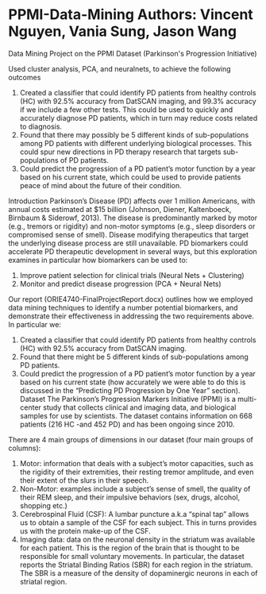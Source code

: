 PPMI-Data-Mining
Authors: Vincent Nguyen, Vania Sung, Jason Wang
================
Data Mining Project on the PPMI Dataset (Parkinson's Progression Initiative)

Used cluster analysis, PCA, and neuralnets, to achieve the following outcomes

1.  Created a classifier that could identify PD patients from healthy controls (HC) with 92.5% accuracy from DatSCAN imaging, and 99.3% accuracy if we include a few other tests. This could be used to quickly and accurately diagnose PD patients, which in turn may reduce costs related to diagnosis.
2.	Found that there may possibly be 5 different kinds of sub-populations among PD patients with different underlying biological processes. This could spur new directions in PD therapy research that targets sub-populations of PD patients.
3.	Could predict the progression of a PD patient’s motor function by a year based on his current state, which could be used to provide patients peace of mind about the future of their condition.	

Introduction
Parkinson’s Disease (PD) affects over 1 million Americans, with annual costs estimated at $15 billion (Johnson, Diener, Kaltenboeck, Birnbaum & Siderowf, 2013). The disease is predominantly marked by motor (e.g., tremors or rigidity) and non-motor symptoms (e.g., sleep disorders or compromised sense of smell). Disease modifying therapeutics that target the underlying disease process are still unavailable. PD biomarkers could accelerate PD therapeutic development in several ways, but this exploration examines in particular how biomarkers can be used to:

1.	Improve patient selection for clinical trials (Neural Nets + Clustering)
2.	Monitor and predict disease progression (PCA + Neural Nets)

Our report (ORIE4740-FinalProjectReport.docx) outlines how we employed data mining techniques to identify a number potential biomarkers, and demonstrate their effectiveness in addressing the two requirements above. In particular we:
1.	Created a classifier that could identify PD patients from healthy controls (HC) with 92.5% accuracy from DatSCAN imaging.
2.	Found that there might be 5 different kinds of sub-populations among PD patients.
3.	Could predict the progression of a PD patient’s motor function by a year based on his current state (how accurately we were able to do this is discussed in the “Predicting PD Progression by One Year” section).
Dataset
The Parkinson’s Progression Markers Initiative (PPMI) is a multi-center study that collects clinical and imaging data, and biological samples for use by scientists. The dataset contains information on 668 patients (216 HC -and 452 PD) and has been ongoing since 2010.

There are 4 main groups of dimensions in our dataset (four main groups of columns): 
1.	Motor: information that deals with a subject’s motor capacities, such as the rigidity of their extremities, their resting tremor amplitude, and even their extent of the slurs in their speech. 
2.	Non-Motor: examples include a subject’s sense of smell, the quality of their REM sleep, and their impulsive behaviors (sex, drugs, alcohol, shopping etc.)
3.	Cerebrospinal Fluid (CSF): A lumbar puncture a.k.a “spinal tap” allows us to obtain a sample of the CSF for each subject. This in turns provides us with the protein make-up of the CSF.
4.	Imaging data: data on the neuronal density in the striatum was available for each patient. This is the region of the brain that is thought to be responsible for small voluntary movements. In particular, the dataset reports the Striatal Binding Ratios (SBR) for each region in the striatum. The SBR is a measure of the density of dopaminergic neurons in each of striatal region.
